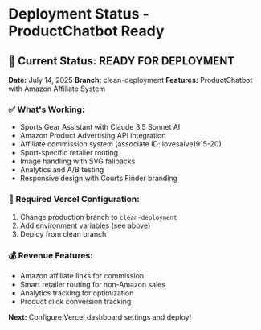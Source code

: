 # Deployment Status - ProductChatbot Ready

## 🚀 Current Status: READY FOR DEPLOYMENT

**Date:** July 14, 2025
**Branch:** clean-deployment
**Features:** ProductChatbot with Amazon Affiliate System

### ✅ What's Working:
- Sports Gear Assistant with Claude 3.5 Sonnet AI
- Amazon Product Advertising API integration
- Affiliate commission system (associate ID: lovesalve1915-20)
- Sport-specific retailer routing
- Image handling with SVG fallbacks
- Analytics and A/B testing
- Responsive design with Courts Finder branding

### 🔧 Required Vercel Configuration:
1. Change production branch to `clean-deployment`
2. Add environment variables (see above)
3. Deploy from clean branch

### 💰 Revenue Features:
- Amazon affiliate links for commission
- Smart retailer routing for non-Amazon sales
- Analytics tracking for optimization
- Product click conversion tracking

**Next:** Configure Vercel dashboard settings and deploy!
